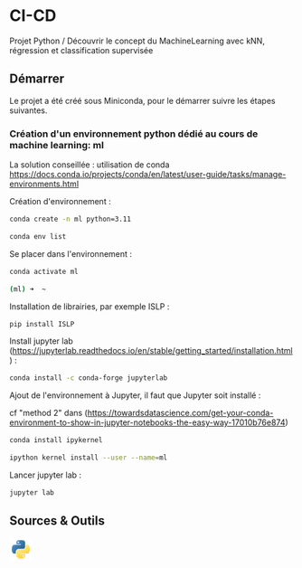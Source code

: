 # CI-CD

Projet Python / Découvrir le concept du MachineLearning avec kNN, régression et classification supervisée

## Démarrer

Le projet a été créé sous Miniconda, pour le démarrer suivre les étapes suivantes.

### Création d'un environnement python dédié au cours de machine learning: ml

La solution conseillée : utilisation de conda
https://docs.conda.io/projects/conda/en/latest/user-guide/tasks/manage-environments.html

Création d'environnement :
```bash
conda create -n ml python=3.11
```
```bash
conda env list
```

Se placer dans l'environnement :
```bash
conda activate ml
```
```bash
(ml) ➜  ~
```

Installation de librairies, par exemple ISLP :
```bash
pip install ISLP
```

Install jupyter lab (https://jupyterlab.readthedocs.io/en/stable/getting_started/installation.html) :
```bash
conda install -c conda-forge jupyterlab
```

Ajout de l'environnement à Jupyter, il faut que Jupyter soit installé :

cf "method 2" dans (https://towardsdatascience.com/get-your-conda-environment-to-show-in-jupyter-notebooks-the-easy-way-17010b76e874)
```bash
conda install ipykernel
```
```bash
ipython kernel install --user --name=ml
```

Lancer jupyter lab :
```bash
jupyter lab
```

## Sources & Outils

<p align="left">
  <a href="https://www.python.org" target="_blank" rel="noreferrer"> <img src="https://raw.githubusercontent.com/devicons/devicon/master/icons/python/python-original.svg" alt="python" width="40" height="40"/> </a>
</p>
